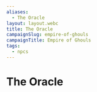 ```yaml
---
aliases:
  - The Oracle
layout: layout.webc
title: The Oracle
campaignSlug: empire-of-ghouls
campaignTitle: Empire of Ghouls
tags:
  - npcs
---
```


# The Oracle
